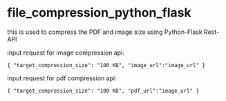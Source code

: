 # file_compression_python_flask
this is used to compress the PDF and image size using Python-Flask Rest-API 

input request for image compression api:

`{
    "target_compression_size": "100 KB",
    "image_url":"image_url"
}`


input request for pdf compression api:

`{
    "target_compression_size": "100 KB",
    "pdf_url":"image_url"
}`

